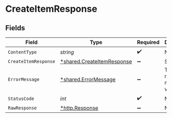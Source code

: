 # CreateItemResponse


## Fields

| Field                                                                   | Type                                                                    | Required                                                                | Description                                                             |
| ----------------------------------------------------------------------- | ----------------------------------------------------------------------- | ----------------------------------------------------------------------- | ----------------------------------------------------------------------- |
| `ContentType`                                                           | *string*                                                                | :heavy_check_mark:                                                      | N/A                                                                     |
| `CreateItemResponse`                                                    | [*shared.CreateItemResponse](../../models/shared/createitemresponse.md) | :heavy_minus_sign:                                                      | Success                                                                 |
| `ErrorMessage`                                                          | [*shared.ErrorMessage](../../models/shared/errormessage.md)             | :heavy_minus_sign:                                                      | The request made is not valid.                                          |
| `StatusCode`                                                            | *int*                                                                   | :heavy_check_mark:                                                      | N/A                                                                     |
| `RawResponse`                                                           | [*http.Response](https://pkg.go.dev/net/http#Response)                  | :heavy_minus_sign:                                                      | N/A                                                                     |